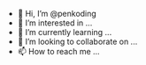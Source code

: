 - 👋 Hi, I’m @penkoding
- 👀 I’m interested in ...
- 🌱 I’m currently learning ...
- 💞️ I’m looking to collaborate on ...
- 📫 How to reach me ...

<!---
penkoding/penkoding is a ✨ special ✨ repository because its `README.md` (this file) appears on your GitHub profile.
You can click the Preview link to take a look at your changes.
--->
